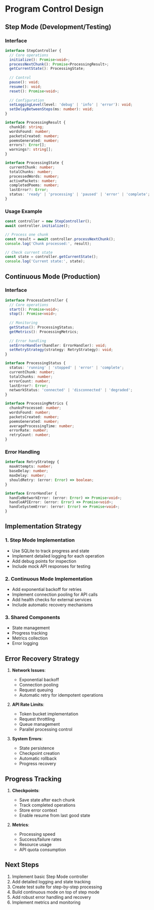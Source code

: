 # Program Control Design

## Step Mode (Development/Testing)

### Interface
```typescript
interface StepController {
  // Core operations
  initialize(): Promise<void>;
  processNextChunk(): Promise<ProcessingResult>;
  getCurrentState(): ProcessingState;
  
  // Control
  pause(): void;
  resume(): void;
  reset(): Promise<void>;
  
  // Configuration
  setLoggingLevel(level: 'debug' | 'info' | 'error'): void;
  setDelayBetweenSteps(ms: number): void;
}

interface ProcessingResult {
  chunkId: string;
  wordsFound: number;
  packetsCreated: number;
  poemsGenerated: number;
  errors?: Error[];
  warnings?: string[];
}

interface ProcessingState {
  currentChunk: number;
  totalChunks: number;
  processedWords: number;
  activePackets: number;
  completedPoems: number;
  lastError?: Error;
  status: 'ready' | 'processing' | 'paused' | 'error' | 'complete';
}
```

### Usage Example
```typescript
const controller = new StepController();
await controller.initialize();

// Process one chunk
const result = await controller.processNextChunk();
console.log('Chunk processed:', result);

// Check current state
const state = controller.getCurrentState();
console.log('Current state:', state);
```

## Continuous Mode (Production)

### Interface
```typescript
interface ProcessController {
  // Core operations
  start(): Promise<void>;
  stop(): Promise<void>;
  
  // Monitoring
  getStatus(): ProcessingStatus;
  getMetrics(): ProcessingMetrics;
  
  // Error handling
  setErrorHandler(handler: ErrorHandler): void;
  setRetryStrategy(strategy: RetryStrategy): void;
}

interface ProcessingStatus {
  status: 'running' | 'stopped' | 'error' | 'complete';
  currentChunk: number;
  totalChunks: number;
  errorCount: number;
  lastError?: Error;
  networkStatus: 'connected' | 'disconnected' | 'degraded';
}

interface ProcessingMetrics {
  chunksProcessed: number;
  wordsFound: number;
  packetsCreated: number;
  poemsGenerated: number;
  averageProcessingTime: number;
  errorRate: number;
  retryCount: number;
}
```

### Error Handling
```typescript
interface RetryStrategy {
  maxAttempts: number;
  baseDelay: number;
  maxDelay: number;
  shouldRetry: (error: Error) => boolean;
}

interface ErrorHandler {
  handleNetworkError: (error: Error) => Promise<void>;
  handleAPIError: (error: Error) => Promise<void>;
  handleSystemError: (error: Error) => Promise<void>;
}
```

## Implementation Strategy

### 1. Step Mode Implementation
- Use SQLite to track progress and state
- Implement detailed logging for each operation
- Add debug points for inspection
- Include mock API responses for testing

### 2. Continuous Mode Implementation
- Add exponential backoff for retries
- Implement connection pooling for API calls
- Add health checks for external services
- Include automatic recovery mechanisms

### 3. Shared Components
- State management
- Progress tracking
- Metrics collection
- Error logging

## Error Recovery Strategy

1. **Network Issues**:
   - Exponential backoff
   - Connection pooling
   - Request queuing
   - Automatic retry for idempotent operations

2. **API Rate Limits**:
   - Token bucket implementation
   - Request throttling
   - Queue management
   - Parallel processing control

3. **System Errors**:
   - State persistence
   - Checkpoint creation
   - Automatic rollback
   - Progress recovery

## Progress Tracking

1. **Checkpoints**:
   - Save state after each chunk
   - Track completed operations
   - Store error context
   - Enable resume from last good state

2. **Metrics**:
   - Processing speed
   - Success/failure rates
   - Resource usage
   - API quota consumption

## Next Steps

1. Implement basic Step Mode controller
2. Add detailed logging and state tracking
3. Create test suite for step-by-step processing
4. Build continuous mode on top of step mode
5. Add robust error handling and recovery
6. Implement metrics and monitoring 